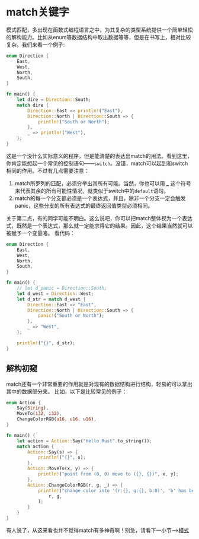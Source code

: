 # match关键字
模式匹配，多出现在函数式编程语言之中，为其复杂的类型系统提供一个简单轻松的解构能力。比如从enum等数据结构中取出数据等等，但是在书写上，相对比较复杂。我们来看一个例子:
```rust
enum Direction {
    East,
    West,
    North,
    South,
}

fn main() {
    let dire = Direction::South;
    match dire {
        Direction::East => println!("East"),
        Direction::North | Direction::South => {
            println!("South or North");
        },
        _ => println!("West"),
    };
}
```
这是一个没什么实际意义的程序，但是能清楚的表达出match的用法。看到这里，你肯定能想起一个常见的控制语句——`switch`。没错，match可以起到和switch相同的作用。不过有几点需要注意：

1. match所罗列的匹配，必须穷举出其所有可能。当然，你也可以用 **_** 这个符号来代表其余的所有可能性情况，就类似于switch中的`default`语句。
2. match的每一个分支都必须是一个表达式，并且，除非一个分支一定会触发panic，这些分支的所有表达式的最终返回值类型必须相同。

关于第二点，有的同学可能不明白。这么说吧，你可以把match整体视为一个表达式，既然是一个表达式，那么就一定能求得它的结果。因此，这个结果当然就可以被赋予一个变量咯。
看代码：
```rust
enum Direction {
    East,
    West,
    North,
    South,
}

fn main() {
    // let d_panic = Direction::South;
    let d_west = Direction::West;
    let d_str = match d_west {
        Direction::East => "East",
        Direction::North | Direction::South => {
            panic!("South or North");
        },
        _ => "West",
    };

    println!("{}", d_str);
}
```

## 解构初窥

match还有一个非常重要的作用就是对现有的数据结构进行结构，轻易的可以拿出其中的数据部分来。
比如，以下是比较常见的例子：

```rust
enum Action {
    Say(String),
    MoveTo(i32, i32),
    ChangeColorRGB(u16, u16, u16),
}

fn main() {
    let action = Action::Say("Hello Rust".to_string());
    match action {
        Action::Say(s) => {
            println!("{}", s);
        },
        Action::MoveTo(x, y) => {
            println!("point from (0, 0) move to ({}, {})", x, y);
        },
        Action::ChangeColorRGB(r, g, _) => {
            println!("change color into '(r:{}, g:{}, b:0)', 'b' has been ignored",
                r, g,
            );
        }
    }
}
```

有人说了，从这来看也并不觉得match有多神奇啊！别急，请看下一小节——>[模式](09-02-pattern.md)
